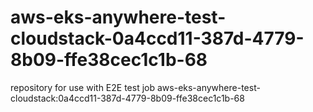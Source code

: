 # aws-eks-anywhere-test-cloudstack-0a4ccd11-387d-4779-8b09-ffe38cec1c1b-68
repository for use with E2E test job aws-eks-anywhere-test-cloudstack:0a4ccd11-387d-4779-8b09-ffe38cec1c1b-68
